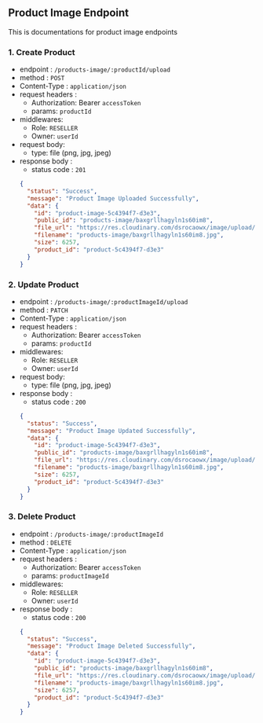 ## Product Image Endpoint

This is documentations for product image endpoints

### 1. Create Product

- endpoint : `/products-image/:productId/upload`
- method : `POST`
- Content-Type : `application/json`
- request headers :
  - Authorization: Bearer `accessToken`
  - params: `productId`
- middlewares:
  - Role: `RESELLER`
  - Owner: `userId`
- request body:
  - type: file (png, jpg, jpeg)
- response body :
  - status code : `201`
  ```json
  {
    "status": "Success",
    "message": "Product Image Uploaded Successfully",
    "data": {
      "id": "product-image-5c4394f7-d3e3",
      "public_id": "products-image/baxgrllhagyln1s60im8",
      "file_url": "https://res.cloudinary.com/dsrocaowx/image/upload/v1733046217/products-image/baxgrllhagyln1s60im8.jpg",
      "filename": "products-image/baxgrllhagyln1s60im8.jpg",
      "size": 6257,
      "product_id": "product-5c4394f7-d3e3"
    }
  }
  ```

### 2. Update Product

- endpoint : `/products-image/:productImageId/upload`
- method : `PATCH`
- Content-Type : `application/json`
- request headers :
  - Authorization: Bearer `accessToken`
  - params: `productId`
- middlewares:
  - Role: `RESELLER`
  - Owner: `userId`
- request body:
  - type: file (png, jpg, jpeg)
- response body :
  - status code : `200`
  ```json
  {
    "status": "Success",
    "message": "Product Image Updated Successfully",
    "data": {
      "id": "product-image-5c4394f7-d3e3",
      "public_id": "products-image/baxgrllhagyln1s60im8",
      "file_url": "https://res.cloudinary.com/dsrocaowx/image/upload/v1733046217/products-image/baxgrllhagyln1s60im8.jpg",
      "filename": "products-image/baxgrllhagyln1s60im8.jpg",
      "size": 6257,
      "product_id": "product-5c4394f7-d3e3"
    }
  }
  ```

### 3. Delete Product

- endpoint : `/products-image/:productImageId`
- method : `DELETE`
- Content-Type : `application/json`
- request headers :
  - Authorization: Bearer `accessToken`
  - params: `productImageId`
- middlewares:
  - Role: `RESELLER`
  - Owner: `userId`
- response body :
  - status code : `200`
  ```json
  {
    "status": "Success",
    "message": "Product Image Deleted Successfully",
    "data": {
      "id": "product-image-5c4394f7-d3e3",
      "public_id": "products-image/baxgrllhagyln1s60im8",
      "file_url": "https://res.cloudinary.com/dsrocaowx/image/upload/v1733046217/products-image/baxgrllhagyln1s60im8.jpg",
      "filename": "products-image/baxgrllhagyln1s60im8.jpg",
      "size": 6257,
      "product_id": "product-5c4394f7-d3e3"
    }
  }
  ```
